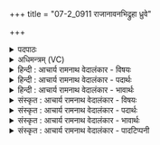 +++
title = "07-2_0911 राजानावनभिद्रुहा ध्रुवे"

+++
<details><summary>पदपाठः</summary>

रा꣡जा꣢꣯नौ। अ꣡न꣢꣯भिद्रुहा। अन्। अ꣣भिद्रुहा। ध्रुवे꣢। स꣡द꣢꣯सि। उ꣣त्तमे꣢। स꣣ह꣡स्र꣢स्थूणे। स꣣ह꣡स्र꣢। स्थू꣣णे। आशातेइ꣡ति꣢। ९११।
</details>

<details><summary>अधिमन्त्रम् (VC)</summary>

- मित्रावरुणौ
- गृत्समदः शौनकः
- गायत्री
- षड्जः
</details>

<details><summary>हिन्दी : आचार्य रामनाथ वेदालंकार - विषयः</summary>

अगले मन्त्र में पुनः वही विषय है।
</details>

<details><summary>हिन्दी : आचार्य रामनाथ वेदालंकार - पदार्थः</summary>

पदार्थान्वय -  प्रथम—आत्मा और मन के पक्ष में। (अनभिद्रुहा) द्रोह न करनेवाले, (राजानौ) राजाओं के समान विद्यमान आत्मा और मन (ध्रुवे) दृढ़ अङ्गोंवाले, (उत्तमे) सर्वोत्कृष्ट, (सहस्रस्थूणे) हड्डीरूप बहुत सारे खम्भोंवाले (सदसि) देहरूप घर में (आशाते) निवास करते हैं ॥ द्वितीय—राजा और प्रधानमन्त्री के पक्ष में। (अनभिद्रुहा) प्रजा से द्रोह न करनेवाले, (राजानौ) राष्ट्र के उच्चपदों पर विराजमान राजा और प्रधानमन्त्री (धुवे) स्थिर, (उत्तमे) सर्वोत्कृष्ट, (सहस्रस्थूणे) हजार खम्भोंवाले (सदसि) सभागृह में (आशाते) आकर बैठते हैं ॥२॥ यहाँ श्लेषालङ्कार है ॥२॥
</details>

<details><summary>हिन्दी : आचार्य रामनाथ वेदालंकार - भावार्थः</summary>

भावार्थ -  जैसे आत्मा और मन मनुष्य के जीवन को उन्नत करते हैं,वैसे ही राजा और प्रधानमन्त्री राष्ट्र के जीवन को उन्नत करें ॥२॥
</details>

<details><summary>संस्कृत : आचार्य रामनाथ वेदालंकार - विषयः</summary>

अथ पुनस्तमेव विषयमाह।
</details>

<details><summary>संस्कृत : आचार्य रामनाथ वेदालंकार - पदार्थः</summary>

पदार्थान्वय -  प्रथमः—आत्ममनःपक्षे। (अनभिद्रुहा) द्रोहरहितौ (राजानौ) राजवद् विद्यमाने आत्ममनसी (ध्रुवे) दृढावयवे, (उत्तमे) सर्वोत्कृष्टे, (सहस्रस्थूणे) अस्थिरूपबहुस्तम्भे (सदसि) देहगृहे (आशाते) आनशाते व्याप्नुतः निवसतः। [अशूङ् व्याप्तौ ‘छन्दसि लुङ्लङ्लिटः।’ अ० ३।४।६ इति वर्तमाने लिट्। नुडभावश्छान्दसः] ॥ द्वितीयः—नृपतिप्रधानमन्त्रिपक्षे। (अनभिद्रुहा) प्रजां प्रति द्रोहरहितौ, (राजानौ) राष्ट्रस्य उच्चपदयोः विराजमानौ नृपतिप्रधानमन्त्रिणौ (ध्रुवे) स्थिरे, (उत्तमे) सर्वोत्कृष्टे, (सहस्रस्थूणे) सहस्रस्तम्भे (सदसि) सभागृहे (आशाते) व्याप्नुतः, आगत्य तिष्ठतः ॥२॥२ अत्र श्लेषालङ्कारः ॥२॥
</details>

<details><summary>संस्कृत : आचार्य रामनाथ वेदालंकार - भावार्थः</summary>

भावार्थ -  यथाऽऽत्ममनसी मनुष्यस्य जीवनमुन्नयतस्तथैव नृपति-प्रधानमन्त्रिणौ राष्ट्रस्य जीवनमुन्नयेताम् ॥२॥
</details>

<details><summary>संस्कृत : आचार्य रामनाथ वेदालंकार - पादटिप्पनी</summary>

टिप्पनी -   १. ऋ० २।४१।५ ‘आशाते’ इत्यत्र ‘आसाते’ इति पाठः। २. ऋग्भाष्ये दयानन्दर्षिर्मन्त्रमेतं राजप्रधानपुरुषविषये व्याख्यातवान्।
</details>